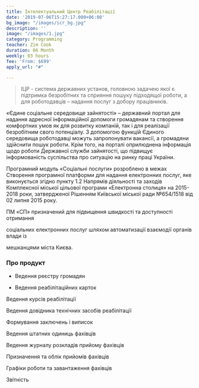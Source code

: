 ```yaml
---
title: Інтелектуальний Центр Реабілітації
date: '2019-07-06T15:27:17.000+06:00'
bg_image: "/images/icr_bg.jpg"
description: ''
image: "/images/1.jpg"
category: Programming
teacher: Zim Cook
duration: 06 Month
weekly: 03 hours
fee: 'From: $699'
apply_url: "#"

---
```

> ІЦР - система державних установ, головною задачею якої є підтримка безробітних та сприяння пошуку підходящої роботи, а для роботодавців – надання послуг з добору працівників.

«Єдине соціальне середовище зайнятості» – державний портал для надання адресної інформаційної допомоги громадянам та створення комфортних умов як для розвитку компаній, так і для реалізації безробітним свого потенціалу. З допомогою функцій Єдиного середовища роботодавці можуть запропонувати вакансії, а громадяни здійснити пошук роботи. Крім того, на порталі оприлюднена інформація щодо роботи Державної служби зайнятості, що підвищує інформованість суспільства про ситуацію на ринку праці України.

Програмний модуль «Соціальні послуги» розроблено в межах Створення програмної платформи для надання електронних послуг, яке виконується згідно пункту 1.2 Напрямів діяльності та заходів Комплексної міської цільової програми «Електронна столиця» на 2015-2018 роки, затвердженої Рішенням Київської міської ради №654/1518 від 02 липня 2015 року.

ПМ «СП» призначений для підвищення швидкості та доступності отримання

соціальних електронних послуг шляхом автоматизації взаємодії органів влади із

мешканцями міста Києва.

### Про продукт

* Ведення реєстру громадян


* Ведення реабілітаційних карток

Ведення курсів реабілітації

Ведення довідника технічних засобів реабілітації

Формування заключень і виписок

Ведення штатних одиниць фахівців

Ведення журналу розкладів прийому фахівців

Призначення та облік прийомів фахівців

Графіки роботи та завантаження фахівців

Звітність